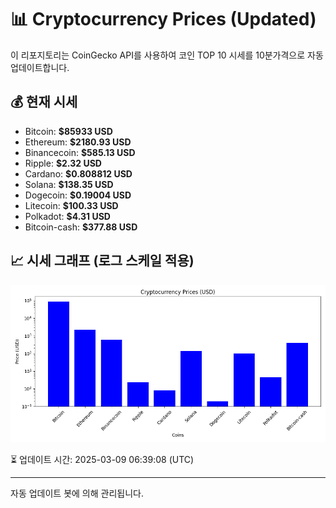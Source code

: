 
# 📊 Cryptocurrency Prices (Updated)

이 리포지토리는 CoinGecko API를 사용하여 코인 TOP 10 시세를 10분가격으로 자동 업데이트합니다.

## 💰 현재 시세
- Bitcoin: **$85933 USD**
- Ethereum: **$2180.93 USD**
- Binancecoin: **$585.13 USD**
- Ripple: **$2.32 USD**
- Cardano: **$0.808812 USD**
- Solana: **$138.35 USD**
- Dogecoin: **$0.19004 USD**
- Litecoin: **$100.33 USD**
- Polkadot: **$4.31 USD**
- Bitcoin-cash: **$377.88 USD**

## 📈 시세 그래프 (로그 스케일 적용)
![Crypto Prices](crypto_prices.png)

⏳ 업데이트 시간: 2025-03-09 06:39:08 (UTC)

---
자동 업데이트 봇에 의해 관리됩니다.
